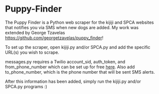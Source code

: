 # Puppy-Finder

The Puppy Finder is a Python web scraper for the kijiji and SPCA websites that notifies you via SMS when new dogs are added. My work was extended by George Tzavelas https://github.com/georgetzavelas/puppy_finder!

To set up the scraper, open kijiji.py and/or SPCA.py and add the specific URL(s) you wish to scrape. 

messages.py requires a Twilio account_sid, auth_token, and from_phone_number which can be set up for free [here](https://www.twilio.com/try-twilio). Also add to_phone_number, which is the phone number that will be sent SMS alerts.

After this information has been added, simply run the kijiji.py and/or SPCA.py programs :)
